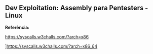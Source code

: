 ##   Dev Exploitation: Assembly para Pentesters - Linux









**Referência:** 

https://syscalls.w3challs.com/?arch=x86

]https://syscalls.w3challs.com/?arch=x86_64
